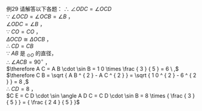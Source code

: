 例29 请解答以下各题：
∴ $\angle O D C = \angle O C D$   
∵ $\angle O C D = \angle O C B = \angle B$ ，  
$\angle O D C = \angle B$ ，  
∵ $C O = C O$ ，  
$\Delta O C D \cong \Delta O C B$ ，  
∴ $C D = C B$   
∵ $A B$ 是 $_ { \odot O }$ 的直径，  
∴ $\angle A C B = 9 0 ^ { \circ }$ ，  
$\therefore A C = A B \cdot \sin B = 1 0 \times \frac { 3 } { 5 } = 6 \ ,$   
$\therefore C B = \sqrt { A B ^ { 2 } - A C ^ { 2 } } = \sqrt { 1 0 ^ { 2 } - 6 ^ { 2 } } = 8 ,$   
∴ $C D = 8$ ，  
$C E = C D \cdot \sin \angle A D C = C D \cdot \sin B = 8 \times { \frac { 3 } { 5 } } = { \frac { 2 4 } { 5 } }$

